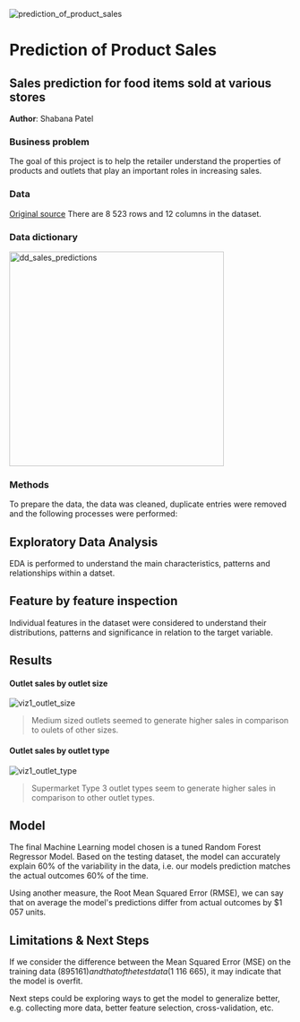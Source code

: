 ![prediction_of_product_sales](https://github.com/shabana1408/Prediction-of-Product-Sales/assets/138613948/4ad2d3f3-ff2b-4900-a19a-73b4e9b20201)

# Prediction of Product Sales
## Sales prediction for food items sold at various stores

**Author**: Shabana Patel 

### Business problem

The goal of this project is to help the retailer understand the properties of products and outlets that play an important roles in increasing sales.

### Data
[Original source](https:/https://datahack.analyticsvidhya.com/contest/practice-problem-big-mart-sales-iii/)
There are 8 523 rows and 12 columns in the dataset.

### Data dictionary
<img width="383" alt="dd_sales_predictions" src="https://github.com/shabana1408/Prediction-of-Product-Sales/assets/138613948/be96d30d-b6cf-4b35-a5b7-14cf42716e8c">

### Methods
To prepare the data, the data was cleaned, duplicate entries were removed and the following processes were performed:

## Exploratory Data Analysis
EDA is performed to understand the main characteristics, patterns and relationships within a datset. 

## Feature by feature inspection
Individual features in the dataset were considered to understand their distributions, patterns and significance in relation to the target variable. 

## Results

#### Outlet sales by outlet size
![viz1_outlet_size](https://github.com/shabana1408/Prediction-of-Product-Sales/assets/138613948/3fa2b27f-39a3-4c4f-8416-ffa3066b72fd)

> Medium sized outlets seemed to generate higher sales in comparison to oulets of other sizes.

#### Outlet sales by outlet type
![viz1_outlet_type](https://github.com/shabana1408/Prediction-of-Product-Sales/assets/138613948/992d7863-8f55-433b-b551-68ae9e66cec4)

> Supermarket Type 3 outlet types seem to generate higher sales in comparison to other outlet types.

## Model

The final Machine Learning model chosen is a tuned Random Forest Regressor Model. Based on the testing dataset, the model can accurately explain 60% of the variability in the data, i.e. our models prediction matches the actual outcomes 60% of the time.

Using another measure, the Root Mean Squared Error (RMSE), we can say that on average the model's predictions differ from actual outcomes by $1 057 units.

## Limitations & Next Steps

If we consider the difference between the Mean Squared Error (MSE) on the training data ($895 161) and that of the test data ($1 116 665), it may indicate that the model is overfit.

Next steps could be exploring ways to get the model to generalize better, e.g. collecting more data, better feature selection, cross-validation, etc.

